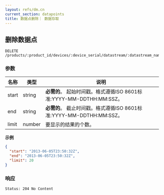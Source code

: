 ```yaml
---
layout: refs/dm.cn
current_section: datapoints
title: 数据点删除｜ 数据存取
---
```


## 删除数据点

    DELETE /products/:product_id/devices/:device_serial/datastream/:datastream_name/datapoints

### 参数

| 名称  | 类型 | 说明 |
| ----- | ------ | --- |
| start | string | **必需的**。 起始时间戳。格式遵循ISO 8601标准:YYYY-MM-DDTHH:MM:SSZ。 |
| end   | string | **必需的**。 截止时间戳。格式遵循ISO 8601标准:YYYY-MM-DDTHH:MM:SSZ。 |
| limit | number | 要显示的结果的个数。 |

**示例**

```json
{
  "start": "2013-06-05T23:50:32Z",
  "end": "2013-06-05T23:50:32Z",
  "limit": 20
}
```

### 响应

    Status: 204 No Content
